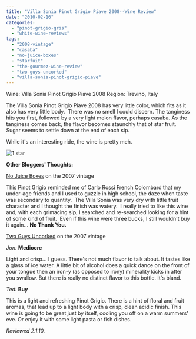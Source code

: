 ```yaml
---
title: "Villa Sonia Pinot Grigio Piave 2008--Wine Review"
date: "2010-02-16"
categories:
  - "pinot-grigio-gris"
  - "white-wine-reviews"
tags:
  - "2008-vintage"
  - "casaba"
  - "no-juice-boxes"
  - "starfuit"
  - "the-gourmez-wine-review"
  - "two-guys-uncorked"
  - "villa-sonia-pinot-grigio-piave"
---
```


Wine: Villa Sonia Pinot Grigio Piave 2008 Region: Trevino, Italy

The Villa Sonia Pinot Grigio Piave 2008 has very little color, which fits as it also has very little body.  There was no smell I could discern. The tanginess hits you first, followed by a very light melon flavor, perhaps casaba. As the tanginess comes back, the flavor becomes staunchly that of star fruit. Sugar seems to settle down at the end of each sip.

While it's an interesting ride, the wine is pretty meh.




<div class="caption">

![1 star](http://www.rebeccagomezfarrell.com/wp-content/uploads/2009/04/rating_olive1.gif "rating_olive1")</div>


**Other Bloggers' Thoughts:**

[No Juice Boxes](http://www.nojuiceboxes.com/2009/09/line-up-good-buys-and-bad-buys.html) on the 2007 vintage

This Pinot Grigio reminded me of Carlo Rossi French Colombard that my under-age friends and I used to guzzle in high school, the daze when taste was secondary to quantity.  The Villa Sonia was very dry with little fruit character and I thought the finish was watery.  I really tried to like this wine and, with each grimacing sip, I searched and re-searched looking for a hint of some kind of fruit.  Even if this wine were three bucks, I still wouldn't buy it again... **No Thank You.**

[Two Guys Uncorked](http://2guysuncorked.com/wine-reviews/villa-sonia-2006-piave-pinot-grigio) on the 2007 vintage

_Jon:_ **Mediocre**

Light and crisp... I guess. There's not much flavor to talk about. It tastes like a glass of ice water. A little bit of alcohol does a quick dance on the front of your tongue then an iron-y (as opposed to irony) minerality kicks in after you swallow. But there is really no distinct flavor to this bottle. It's bland.

_Ted:_ **Buy**

This is a light and refreshing Pinot Grigio. There is a hint of floral and fruit aromas, that lead up to a light body with a crisp, clean acidic finish. This wine is going to be great just by itself, cooling you off on a warm summers' eve. Or enjoy it with some light pasta or fish dishes.

_Reviewed 2.1.10._
